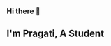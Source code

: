 ### Hi there 👋
## I'm Pragati, A Student 
<!--
**Pro-18/Pro-18** is a ✨ _special_ ✨ repository because its `README.md` (this file) appears on your GitHub profile.
#📫 How to reach me:
 - Mail : pragatideshmukh011@gmail.com
 -LinkedIn : www.linkedin.com/in/pragati-deshmukh-56080a222
Here are some ideas to get you started:

- 🔭 I’m currently Studying in Final Year of Information Technology Branch ....
- 🌱 I’m currently learning Data Analaysis ...
- ⚡ I'm a Python Developer

## 🛠 Skills
- 👯 I’m looking to collaborate on ...
- 🤔 I’m looking for help with ...
- 💬 Ask me about ...
- 📫 How to reach me: ...
- 😄 Pronouns: ...
- ⚡ Fun fact: ...
-->
